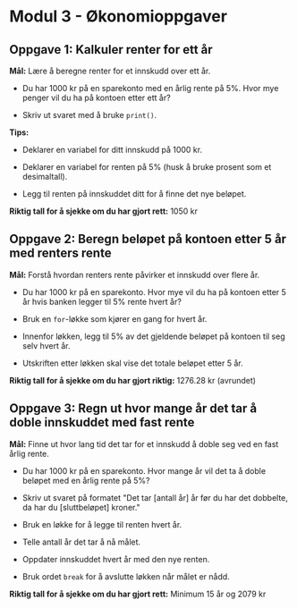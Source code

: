 # Modul 3 - Økonomioppgaver



## Oppgave 1: Kalkuler renter for ett år



**Mål:** Lære å beregne renter for et innskudd over ett år.



- Du har 1000 kr på en sparekonto med en årlig rente på 5%. Hvor mye penger vil du ha på kontoen etter ett år?

- Skriv ut svaret med å bruke `print()`.



**Tips:**

- Deklarer en variabel for ditt innskudd på 1000 kr.

- Deklarer en variabel for renten på 5% (husk å bruke prosent som et desimaltall).

- Legg til renten på innskuddet ditt for å finne det nye beløpet.



**Riktig tall for å sjekke om du har gjort rett:** 1050 kr



## Oppgave 2: Beregn beløpet på kontoen etter 5 år med renters rente



**Mål:** Forstå hvordan renters rente påvirker et innskudd over flere år.



- Du har 1000 kr på en sparekonto. Hvor mye vil du ha på kontoen etter 5 år hvis banken legger til 5% rente hvert år?

- Bruk en `for`-løkke som kjører en gang for hvert år.

- Innenfor løkken, legg til 5% av det gjeldende beløpet på kontoen til seg selv hvert år.

- Utskriften etter løkken skal vise det totale beløpet etter 5 år.



**Riktig tall for å sjekke om du har gjort riktig:** 1276.28 kr (avrundet)



## Oppgave 3: Regn ut hvor mange år det tar å doble innskuddet med fast rente



**Mål:** Finne ut hvor lang tid det tar for et innskudd å doble seg ved en fast årlig rente.



- Du har 1000 kr på en sparekonto. Hvor mange år vil det ta å doble beløpet med en årlig rente på 5%?

- Skriv ut svaret på formatet "Det tar [antall år] år før du har det dobbelte, da har du [sluttbeløpet] kroner."

- Bruk en løkke for å legge til renten hvert år.

- Telle antall år det tar å nå målet.

- Oppdater innskuddet hvert år med den nye renten.

- Bruk ordet `break` for å avslutte løkken når målet er nådd.



**Riktig tall for å sjekke om du har gjort rett:** Minimum 15 år og 2079 kr
